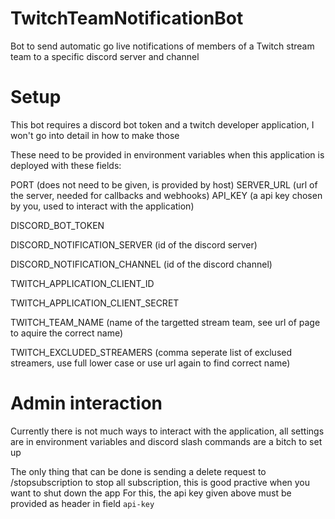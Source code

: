 # TwitchTeamNotificationBot

Bot to send automatic go live notifications of members of a Twitch stream team to a specific discord server and channel

# Setup

This bot requires a discord bot token and a twitch developer application, I won't go into detail in how to make those

These need to be provided in environment variables when this application is deployed with these fields:

PORT (does not need to be given, is provided by host)
SERVER_URL (url of the server, needed for callbacks and webhooks)
API_KEY (a api key chosen by you, used to interact with the application)

DISCORD_BOT_TOKEN 

DISCORD_NOTIFICATION_SERVER (id of the discord server)

DISCORD_NOTIFICATION_CHANNEL (id of the discord channel)


TWITCH_APPLICATION_CLIENT_ID

TWITCH_APPLICATION_CLIENT_SECRET

TWITCH_TEAM_NAME (name of the targetted stream team, see url of page to aquire the correct name)

TWITCH_EXCLUDED_STREAMERS (comma seperate list of exclused streamers, use full lower case or use url again to find correct name)

# Admin interaction

Currently there is not much ways to interact with the application, all settings are in environment variables and discord slash commands are a bitch to set up

The only thing that can be done is sending a delete request to /stopsubscription to stop all subscription, this is good practive when you want to shut down the app
For this, the api key given above must be provided as header in field `api-key`
